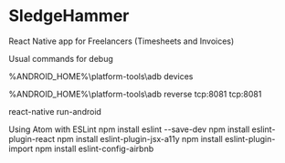 # SledgeHammer
React Native app for Freelancers (Timesheets and Invoices)

Usual commands for debug

%ANDROID_HOME%\platform-tools\adb devices

%ANDROID_HOME%\platform-tools\adb reverse tcp:8081 tcp:8081

react-native run-android

Using Atom with ESLint
npm install eslint --save-dev
npm install eslint-plugin-react
npm install eslint-plugin-jsx-a11y
npm install eslint-plugin-import
npm install eslint-config-airbnb
